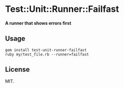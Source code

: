 # Test::Unit::Runner::Failfast
#### A runner that shows errors first

## Usage

    gem install test-unit-runner-failfast
    ruby my/test_file.rb --runner=failfast

## License

MIT.
